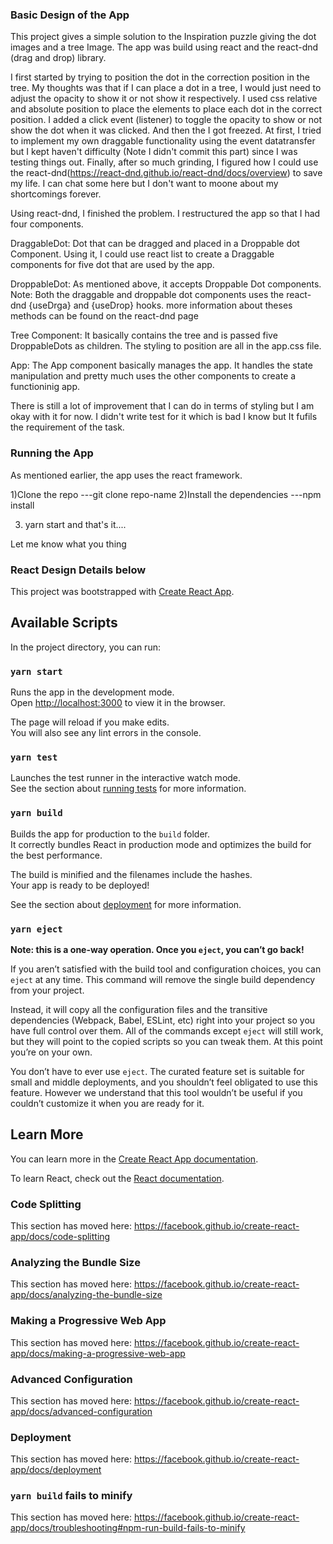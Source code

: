 ### Basic Design of the App

This project gives a simple solution to the Inspiration puzzle giving the dot images and a tree Image. The app was build using react and the react-dnd (drag and drop) library.

I first started by trying to position the dot in the correction position in the tree. My thoughts was that if I can place a dot in a tree, I would just need to adjust the opacity to show it or not show it respectively. I used css relative and absolute position to place the elements to place each dot in the correct position. I added a click event (listener) to toggle the opacity to show or not show the dot when it was clicked. And then the I got freezed. At first, I tried to implement my own draggable functionality using the event datatransfer but I kept haven't difficulty (Note I didn't commit this part) since I was testing things out. Finally, after so much grinding, I figured how I could use the react-dnd(https://react-dnd.github.io/react-dnd/docs/overview) to save my life. I can chat some here but I don't want to moone about my shortcomings forever.

Using react-dnd, I finished the problem. I restructured the app so that I had four components.

DraggableDot: Dot that can be dragged and placed in a Droppable dot Component. Using it, I could use react list to create a Draggable components for five dot that are used by the app.

DroppableDot: As mentioned above, it accepts Droppable Dot components.
Note: Both the draggable and droppable dot components uses the react-dnd {useDrga} and {useDrop} hooks. more information about theses methods can be found on the react-dnd page

Tree Component: It basically contains the tree and is passed five DroppableDots as children. The styling to position are all in the app.css file.

App: The App component basically manages the app. It handles the state manipulation and pretty much uses the other components to create a functioninig app.

There is still a lot of improvement that I can do in terms of styling but I am okay with it for now. I didn't write test for it which is bad I know but It fufils the requirement of the task.

### Running the App

As mentioned earlier, the app uses the react framework.

1)Clone the repo ---git clone repo-name
2)Install the dependencies ---npm install

3. yarn start and that's it....

Let me know what you thing

### React Design Details below

This project was bootstrapped with [Create React App](https://github.com/facebook/create-react-app).

## Available Scripts

In the project directory, you can run:

### `yarn start`

Runs the app in the development mode.<br />
Open [http://localhost:3000](http://localhost:3000) to view it in the browser.

The page will reload if you make edits.<br />
You will also see any lint errors in the console.

### `yarn test`

Launches the test runner in the interactive watch mode.<br />
See the section about [running tests](https://facebook.github.io/create-react-app/docs/running-tests) for more information.

### `yarn build`

Builds the app for production to the `build` folder.<br />
It correctly bundles React in production mode and optimizes the build for the best performance.

The build is minified and the filenames include the hashes.<br />
Your app is ready to be deployed!

See the section about [deployment](https://facebook.github.io/create-react-app/docs/deployment) for more information.

### `yarn eject`

**Note: this is a one-way operation. Once you `eject`, you can’t go back!**

If you aren’t satisfied with the build tool and configuration choices, you can `eject` at any time. This command will remove the single build dependency from your project.

Instead, it will copy all the configuration files and the transitive dependencies (Webpack, Babel, ESLint, etc) right into your project so you have full control over them. All of the commands except `eject` will still work, but they will point to the copied scripts so you can tweak them. At this point you’re on your own.

You don’t have to ever use `eject`. The curated feature set is suitable for small and middle deployments, and you shouldn’t feel obligated to use this feature. However we understand that this tool wouldn’t be useful if you couldn’t customize it when you are ready for it.

## Learn More

You can learn more in the [Create React App documentation](https://facebook.github.io/create-react-app/docs/getting-started).

To learn React, check out the [React documentation](https://reactjs.org/).

### Code Splitting

This section has moved here: https://facebook.github.io/create-react-app/docs/code-splitting

### Analyzing the Bundle Size

This section has moved here: https://facebook.github.io/create-react-app/docs/analyzing-the-bundle-size

### Making a Progressive Web App

This section has moved here: https://facebook.github.io/create-react-app/docs/making-a-progressive-web-app

### Advanced Configuration

This section has moved here: https://facebook.github.io/create-react-app/docs/advanced-configuration

### Deployment

This section has moved here: https://facebook.github.io/create-react-app/docs/deployment

### `yarn build` fails to minify

This section has moved here: https://facebook.github.io/create-react-app/docs/troubleshooting#npm-run-build-fails-to-minify
